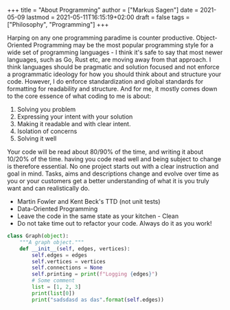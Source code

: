 +++
title = "About Programming"
author = ["Markus Sagen"]
date = 2021-05-09
lastmod = 2021-05-11T16:15:19+02:00
draft = false
tags = ["Philosophy", "Programming"]
+++

Harping on any one programming paradime is counter productive. Object-Oriented
Programming may be the most popular programming style for a wide set of
programming languages - I think it's safe to say that most newer languages, such
as Go, Rust etc, are moving away from that approach. I think languages should be
pragmatic and solution focused and not enforce a programmatic ideology for how
you should think about and structure your code. However, I do enforce
standardization and global standards for formatting for readability and structure. And for me, it mostly comes down to the core essence of what coding to me is about:

1.  Solving you problem
2.  Expressing your intent with your solution
3.  Making it readable and with clear intent.
4.  Isolation of concerns
5.  Solving it well

Your code will be read about 80/90% of the time, and writing it about 10/20% of the time. having you code read well and being subject to change is therefore essential. No one project starts out with a clear instruction and goal in mind. Tasks, aims and descriptions change and evolve over time as you or your customers get a better understanding of what it is you truly want and can realistically do.

-   Martin Fowler and Kent Beck's TTD (not unit tests)
-   Data-Oriented Programming
-   Leave the code in the same state as your kitchen - Clean
-   Do not take time out to refactor your code. Always do it as you work!

```python
class Graph(object):
    """A graph object."""
    def __init__(self, edges, vertices):
        self.edges = edges
        self.vertices = vertices
        self.connections = None
        self.printing = print(f"Logging {edges}")
        # Some comment
        list = [1, 2, 3]
        print(list[0])
        print("sadsdasd as das".format(self.edges))
```
